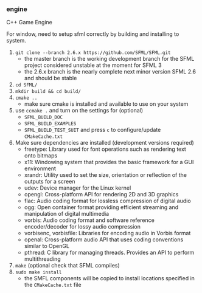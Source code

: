 ### engine
C++ Game Engine

For window, need to setup sfml correctly by building and installing to system.
1. `git clone --branch 2.6.x https://github.com/SFML/SFML.git`
    - the master branch is the working development branch for the SFML project considered unstable at the moment for SFML 3
    - the 2.6.x branch is the nearly complete next minor version SFML 2.6 and should be stable
2. `cd SFML/`
3. `mkdir build && cd build/`
4. `cmake ..`
    - make sure cmake is installed and available to use on your system
5. use `ccmake .` and turn on the settings for (optional) 
    - `SFML_BUILD_DOC`
    - `SFML_BUILD_EXAMPLES`
    - `SFML_BUILD_TEST_SUIT`
    and press `c` to configure/update `CMakeCache.txt` 
6. Make sure dependencies are installed (development versions required)
    - freetype:
        Library used for font operations such as rendering text onto bitmaps
    - x11:
        Windowing system that provides the basic framework for a GUI environment
    - xrandr:
        Utility used to set the size, orientation or reflection of the outputs for a screen
    - udev:
        Device manager for the Linux kernel
    - opengl:
        Cross-platform API for rendering 2D and 3D graphics
    - flac:
        Audio coding format for lossless compression of digital audio
    - ogg:
        Open container format providing efficient streaming and manipulation of digital multimedia
    - vorbis:
        Audio coding format and software reference encoder/decoder for lossy audio compression
    - vorbisenc, vorbisfile:
        Libraries for encoding audio in Vorbis format
    - openal:
        Cross-platform audio API that uses coding conventions similar to OpenGL
    - pthread:
        C library for managing threads. Provides an API to perform multithreading
7. `make` (optional check that SFML compiles)
8. `sudo make install` 
    - the SMFL components will be copied to install locations specified in the `CMakeCache.txt` file

